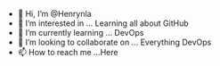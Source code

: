 - 👋 Hi, I’m @Henrynla
- 👀 I’m interested in ... Learning all about GitHub
- 🌱 I’m currently learning ... DevOps
- 💞️ I’m looking to collaborate on ... Everything DevOps 
- 📫 How to reach me ...Here

<!---
Henrynla/Henrynla is a ✨ special ✨ repository because its `README.md` (this file) appears on your GitHub profile.
You can click the Preview link to take a look at your changes.
--->
